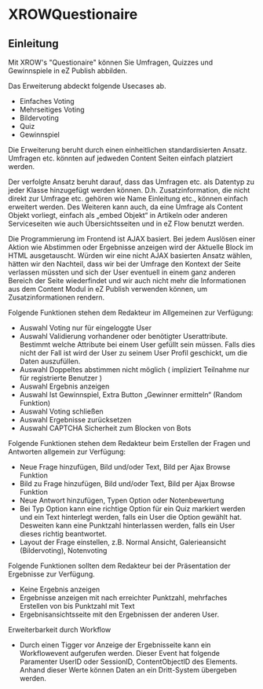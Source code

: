 #  XROWQuestionaire

## Einleitung

Mit XROW's "Questionaire" können Sie Umfragen, Quizzes und Gewinnspiele in eZ Publish abbilden.

Das Erweiterung abdeckt folgende Usecases ab. 

* Einfaches Voting
* Mehrseitiges Voting
* Bildervoting
* Quiz
* Gewinnspiel

Die Erweiterung beruht durch einen einheitlichen standardisierten Ansatz. Umfragen etc. könnten auf jedweden Content Seiten einfach platziert werden.

Der verfolgte Ansatz beruht darauf, dass das Umfragen etc. als Datentyp zu jeder Klasse hinzugefügt werden können. D.h. Zusatzinformation, die nicht direkt zur Umfrage etc. gehören wie Name Einleitung etc., können einfach erweitert werden. Des Weiteren kann auch, da eine Umfrage als Content Objekt vorliegt, einfach als „embed Objekt“ in Artikeln oder anderen Serviceseiten wie auch Übersichtsseiten und in eZ Flow benutzt werden.

Die Programmierung im Frontend ist AJAX basiert. Bei jedem Auslösen einer Aktion wie Abstimmen oder Ergebnisse anzeigen wird der Aktuelle Block im HTML ausgetauscht. Würden wir eine nicht AJAX basierten Ansatz wählen, hätten wir den Nachteil, dass wir bei der Umfrage den Kontext der Seite verlassen müssten und sich der User eventuell in einem ganz anderen Bereich der Seite wiederfindet und wir auch nicht mehr die Informationen aus dem Content Modul in eZ Publish verwenden können, um Zusatzinformationen rendern. 

Folgende Funktionen stehen dem Redakteur im Allgemeinen zur Verfügung:

* Auswahl Voting nur für eingeloggte User
* Auswahl Validierung vorhandener oder benötigter Userattribute. Bestimmt welche Attribute bei einem User gefüllt sein müssen. Falls dies nicht der Fall ist wird der User zu seinem User Profil geschickt, um die Daten auszufüllen.
* Auswahl Doppeltes abstimmen nicht möglich ( impliziert Teilnahme nur für registrierte Benutzer )
* Auswahl Ergebnis anzeigen
* Auswahl Ist Gewinnspiel, Extra Button „Gewinner ermitteln“ (Random Funktion)
* Auswahl Voting schließen
* Auswahl Ergebnisse zurücksetzen
* Auswahl CAPTCHA Sicherheit zum Blocken von Bots

Folgende Funktionen stehen dem Redakteur beim Erstellen der Fragen und Antworten allgemein zur Verfügung:

* Neue Frage hinzufügen, Bild und/oder Text, Bild per Ajax Browse Funktion
* Bild zu Frage hinzufügen, Bild und/oder Text, Bild per Ajax Browse Funktion
* Neue Antwort hinzufügen, Typen Option oder Notenbewertung
* Bei Typ Option kann eine richtige Option für ein Quiz markiert werden und ein Text hinterlegt werden, falls ein User die Option gewählt hat. Desweiten kann eine Punktzahl hinterlassen werden, falls ein User dieses richtig beantwortet. 
* Layout der Frage einstellen, z.B. Normal Ansicht, Galerieansicht (Bildervoting), Notenvoting

Folgende Funktionen sollten dem Redakteur bei der Präsentation der Ergebnisse zur Verfügung.

* Keine Ergebnis anzeigen
* Ergebnisse anzeigen mit nach erreichter Punktzahl, mehrfaches Erstellen von bis Punktzahl mit Text
* Ergebnisansichtsseite mit den Ergebnissen der anderen User.

Erweiterbarkeit durch Workflow
* Durch einen Tigger vor Anzeige der Ergebnisseite kann ein Workflowevent aufgerufen werden. Dieser Event hat folgende Paramenter UserID oder SessionID, ContentObjectID des Elements. Anhand dieser Werte können Daten an ein Dritt-System übergeben werden.

